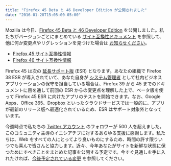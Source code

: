 ```yaml
---
title: "Firefox 45 Beta と 46 Developer Edition が公開されました"
date: "2016-01-28T15:05:00-05:00"
---
```

Mozilla は今日、[Firefox 45 Beta と 46 Developer Edition](https://www.mozilla.org/firefox/channel/) を公開しました。私たちがバージョンごとにまとめている [サイト互換性ドキュメント](https://www.fxsitecompat.com/ja/docs/) を参照して、他に何か変更点やリグレッションを見つけた場合は [お知らせください](https://www.fxsitecompat.com/ja/contribute/)。

* [Firefox 45 サイト互換性情報](https://www.fxsitecompat.com/ja/versions/45/)
* [Firefox 46 サイト互換性情報](https://www.fxsitecompat.com/ja/versions/46/)

Firefox 45 は次の [延長サポート版](https://www.mozilla.org/firefox/organizations/) (ESR) となります。あなたの組織で Firefox 38 ESR が導入されていて、あなた自身が [システム管理者](http://system-admin-girl.com/) として社内ビジネスアプリケーションの保守を担当している場合は、Firefox 39 から 45 までのドキュメントに目を通して前回の ESR からの変更点を理解した上で、ベータ版を使って Firefox 45 ESR に向けたアプリのテストを開始できます。なお、Google Apps、Office 365、Dropbox といったクラウドサービスでは一般的に、アプリが最新のリリース版へ最適化されているため、ESR はサポート対象外となっています。

今週時点で私たちの [Twitter アカウント](https://twitter.com/FxSiteCompat) のフォロワーが 500 人を超えました。このコミュニティ主導のイニシアチブに対するあらゆる支援に感謝します。私たちは、Web をすべての人にとってより良いものにするため、時間の許す限りいつでも喜んで皆さんと協力します。近々、今年あなたがサイトを新鮮な状態に保つためにすべきことをまとめた記事を公開する予定です。今すぐ見通しを手に入れたければ、[今後予定されている変更](https://www.fxsitecompat.com/ja/versions/future/) を参照してください。
